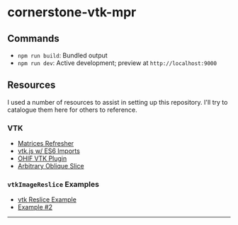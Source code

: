 # cornerstone-vtk-mpr

## Commands

- `npm run build`: Bundled output
- `npm run dev`: Active development; preview at `http://localhost:9000`

## Resources

I used a number of resources to assist in setting up this repository. I'll try
to catalogue them here for others to reference.

### VTK

- [Matrices Refresher][matrices-refresher]
- [vtk.js w/ ES6 Imports][vtk-js-setup]
- [OHIF VTK Plugin][ohif-vtk-plugin]
- [Arbitrary Oblique Slice][arbitrary-oblique-slice]

### `vtkImageReslice` Examples

- [vtk Reslice Example][vtk-reslice-example]
- [Example #2][vtk-reslice-example-2]

---

[vtk-js-setup]: https://kitware.github.io/vtk-js/docs/intro_vtk_as_es6_dependency.html
[ohif-vtk-plugin]: https://github.com/OHIF/VTKPlugin
[vtk-reslice-example]: https://public.kitware.com/pipermail/vtkusers/2010-April/059673.html
[vtk-reslice-example-2]: https://vtk.org/gitweb?p=VTK.git;a=blob;f=Examples/ImageProcessing/Cxx/ImageSlicing.cxx
[matrices-refresher]: http://www.opengl-tutorial.org/beginners-tutorials/tutorial-3-matrices/
[arbitrary-oblique-slice]: https://public.kitware.com/pipermail/vtkusers/2009-October/054073.html